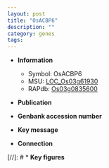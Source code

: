 ```yaml
---
layout: post
title: "OsACBP6"
description: ""
category: genes
tags: 
---
```


* **Information**  
    + Symbol: OsACBP6  
    + MSU: [LOC_Os03g61930](http://rice.uga.edu/cgi-bin/ORF_infopage.cgi?orf=LOC_Os03g61930)  
    + RAPdb: [Os03g0835600](http://rapdb.dna.affrc.go.jp/viewer/gbrowse_details/irgsp1?name=Os03g0835600)  

* **Publication**  

* **Genbank accession number**  

* **Key message**  

* **Connection**  

[//]: # * **Key figures**  


